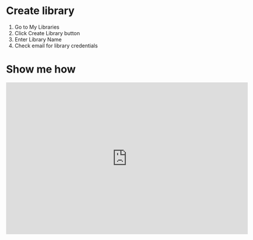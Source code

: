# Create library


1. Go to My Libraries 
2. Click Create Library button
3. Enter Library Name
4. Check email for library credentials

# Show me how

<iframe width="660" height="415" src="https://www.youtube.com/embed/8yTUrLq4dKo" frameborder="0" allow="accelerometer; autoplay; clipboard-write; encrypted-media; gyroscope; picture-in-picture" allowfullscreen></iframe>

